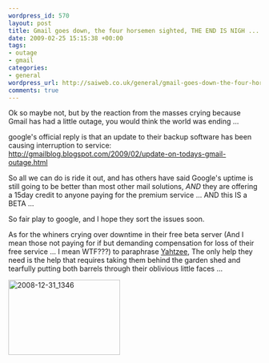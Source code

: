 ```yaml
--- 
wordpress_id: 570
layout: post
title: Gmail goes down, the four horsemen sighted, THE END IS NIGH ...
date: 2009-02-25 15:15:38 +00:00
tags: 
- outage
- gmail
categories: 
- general
wordpress_url: http://saiweb.co.uk/general/gmail-goes-down-the-four-horsemen-sighted-the-end-is-nigh
comments: true
---
```

Ok so maybe not, but by the reaction from the masses crying because Gmail has had a little outage, you would think the world was ending ...

google's official reply is that an update to their backup software has been causing interruption to service: <a href="http://gmailblog.blogspot.com/2009/02/update-on-todays-gmail-outage.html">http://gmailblog.blogspot.com/2009/02/update-on-todays-gmail-outage.html</a>

So all we can do is ride it out, and has others have said Google's uptime is still going to be better than most other mail solutions, _AND_ they are offering a 15day credit to anyone paying for the premium service ... AND this IS a BETA ...

So fair play to google, and I hope they sort the issues soon.

As for the whiners crying over downtime in their free beta server (And I mean those not paying for if but demanding compensation for loss of their free service ... I mean WTF???) to paraphrase <a href="http://www.escapistmagazine.com/videos/view/zero-punctuation">Yahtzee</a>, The only help they need is the help that requires taking them behind the garden shed and tearfully putting both barrels through their oblivious little faces ... 

<img src="http://cdn.saiweb.co.uk/uploads/2009/02/2008-12-31_1346.png" alt="2008-12-31_1346" title="2008-12-31_1346" width="223" height="150" class="alignnone size-full wp-image-575" />


